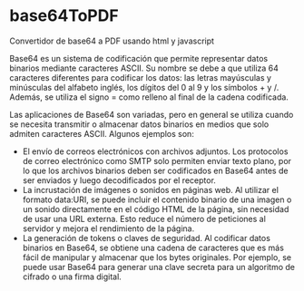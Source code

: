 # base64ToPDF
Convertidor de base64 a PDF usando html y javascript


Base64 es un sistema de codificación que permite representar datos binarios mediante caracteres ASCII. Su nombre se debe a que utiliza 64 caracteres diferentes para codificar los datos: las letras mayúsculas y minúsculas del alfabeto inglés, los dígitos del 0 al 9 y los símbolos + y /. Además, se utiliza el signo = como relleno al final de la cadena codificada.

Las aplicaciones de Base64 son variadas, pero en general se utiliza cuando se necesita transmitir o almacenar datos binarios en medios que solo admiten caracteres ASCII. Algunos ejemplos son:

- El envío de correos electrónicos con archivos adjuntos. Los protocolos de correo electrónico como SMTP solo permiten enviar texto plano, por lo que los archivos binarios deben ser codificados en Base64 antes de ser enviados y luego decodificados por el receptor.
- La incrustación de imágenes o sonidos en páginas web. Al utilizar el formato data:URI, se puede incluir el contenido binario de una imagen o un sonido directamente en el código HTML de la página, sin necesidad de usar una URL externa. Esto reduce el número de peticiones al servidor y mejora el rendimiento de la página.
- La generación de tokens o claves de seguridad. Al codificar datos binarios en Base64, se obtiene una cadena de caracteres que es más fácil de manipular y almacenar que los bytes originales. Por ejemplo, se puede usar Base64 para generar una clave secreta para un algoritmo de cifrado o una firma digital.


